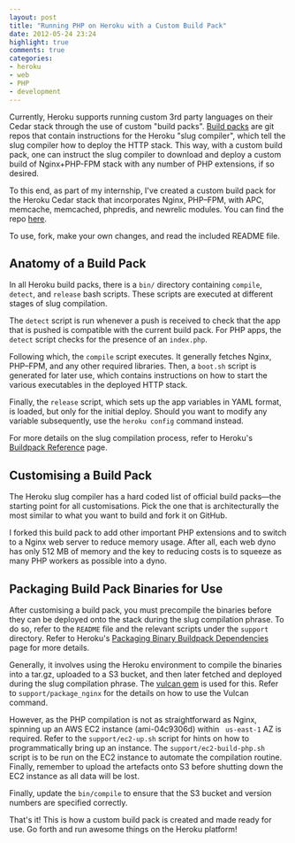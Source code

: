```yaml
---
layout: post
title: "Running PHP on Heroku with a Custom Build Pack"
date: 2012-05-24 23:24
highlight: true
comments: true
categories: 
- heroku
- web
- PHP
- development
---
```


Currently, Heroku supports running custom 3rd party languages on their Cedar stack through the use of custom "build packs". [Build packs][bp] are git repos that contain instructions for the Heroku "slug compiler", which tell the slug compiler how to deploy the HTTP stack. This way, with a custom build pack, one can instruct the slug compiler to download and deploy a custom build of Nginx+PHP-FPM stack with any number of PHP extensions, if so desired.

To this end, as part of my internship, I've created a custom build pack for the Heroku Cedar stack that incorporates Nginx, PHP–FPM, with APC, memcache, memcached, phpredis, and newrelic modules. You can find the repo [here][repo].

To use, fork, make your own changes, and read the included README file.

[repo]: http://GitHub.com/iphoting/heroku-buildpack-php-Tyler/
[bp]: https://devcenter.heroku.com/articles/buildpacks
<!-- more -->

## Anatomy of a Build Pack

In all Heroku build packs, there is a `bin/` directory containing `compile`, `detect`, and `release` bash scripts. These scripts are executed at different stages of slug compilation.

The `detect` script is run whenever a push is received to check that the app that is pushed is compatible with the current build pack. For PHP apps, the `detect` script checks for the presence of an `index.php`. 

Following which, the `compile` script executes. It generally fetches Nginx, PHP–FPM, and any other required libraries. Then, a `boot.sh` script is generated for later use, which contains instructions on how to start the various executables in the deployed HTTP stack.

Finally, the `release` script, which sets up the app variables in YAML format, is loaded, but only for the initial deploy. Should you want to modify any variable subsequently, use the `heroku config` command instead.

For more details on the slug compilation process, refer to Heroku's [Buildpack Reference][bpr] page.

[bpr]: https://devcenter.heroku.com/articles/buildpack-reference

## Customising a Build Pack

The Heroku slug compiler has a hard coded list of official build packs—the starting point for all customisations. Pick the one that is architecturally the most similar to what you want to build and fork it on GitHub.

I forked this build pack to add other important PHP extensions and to switch to a Nginx web server to reduce memory usage. After all, each web dyno has only 512 MB of memory and the key to reducing costs is to squeeze as many PHP workers as possible into a dyno.

## Packaging Build Pack Binaries for Use

After customising a build pack, you must precompile the binaries before they can be deployed onto the stack during the slug compilation phrase. To do so, refer to the `README` file and the relevant scripts under the `support` directory. Refer to Heroku's [Packaging Binary Buildpack Dependencies][bpd] page for more details.

Generally, it involves using the Heroku environment to compile the binaries into a tar.gz, uploaded to a S3 bucket, and then later fetched and deployed during the slug compilation phrase. The [vulcan gem][vulcan] is used for this. Refer to `support/package_nginx` for the details on how to use the Vulcan command.

However, as the PHP compilation is not as straightforward as Nginx, spinning up an AWS EC2 instance (ami-04c9306d) within ` us-east-1` AZ is required. Refer to the `support/ec2-up.sh` script for hints on how to programmatically bring up an instance. The `support/ec2-build-php.sh` script is to be run on the EC2 instance to automate the compilation routine. Finally, remember to upload the artefacts onto S3 before shutting down the EC2 instance as all data will be lost.

Finally, update the `bin/compile` to ensure that the S3 bucket and version numbers are specified correctly.

That's it! This is how a custom build pack is created and made ready for use. Go forth and run awesome things on the Heroku platform!

[vulcan]: https://github.com/heroku/vulcan
[bpd]: https://devcenter.heroku.com/articles/buildpack-binaries
